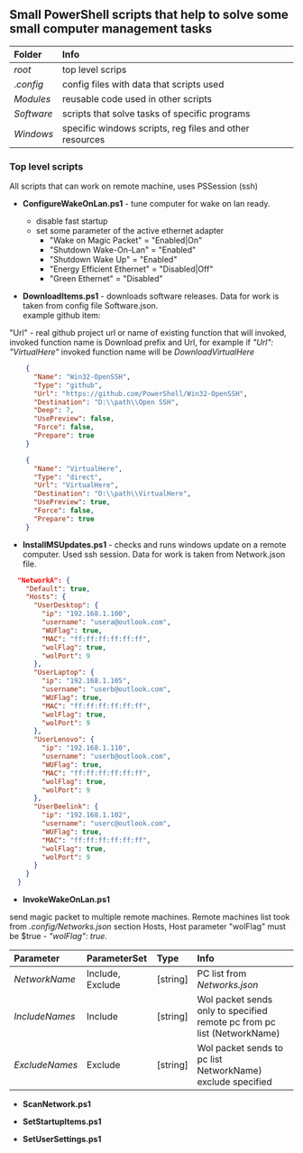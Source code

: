 ## Small PowerShell scripts that help to solve some small computer management tasks

| Folder   | Info   |
| :--------| :------|
| *root*     | top level scrips                                           |
| *.config*  | config files with data that scripts used                   |
| *Modules*  | reusable code used in other scripts                        |
| *Software* | scripts that solve tasks of specific programs              |
| *Windows*  | specific windows scripts, reg files and other resources    |

### Top level scripts

All scripts that can work on remote machine, uses PSSession (ssh)

- **ConfigureWakeOnLan.ps1** - tune computer for wake on lan ready.
  - disable fast startup
  - set some parameter of the active ethernet adapter
    - "Wake on Magic Packet"      = "Enabled|On"
    - "Shutdown Wake-On-Lan"      = "Enabled"
    - "Shutdown Wake Up"          = "Enabled"
    - "Energy Efficient Ethernet" = "Disabled|Off"
    - "Green Ethernet"            = "Disabled"
  
- **DownloadItems.ps1** - downloads software releases. Data for work is taken from config file Software.json.  
example github item:

 "Url" - real github project url or name of existing function that will invoked,  invoked function name is Download prefix and Url, for example if *"Url": "VirtualHere"* invoked function name will be *DownloadVirtualHere*

```json
    {
      "Name": "Win32-OpenSSH",
      "Type": "github",
      "Url": "https://github.com/PowerShell/Win32-OpenSSH",
      "Destination": "D:\\path\\Open SSH",
      "Deep": 7,
      "UsePreview": false,
      "Force": false,
      "Prepare": true
    }
```

```json
    {
      "Name": "VirtualHere",
      "Type": "direct",
      "Url": "VirtualHere",
      "Destination": "D:\\path\\VirtualHere",
      "UsePreview": true,
      "Force": false,
      "Prepare": true
    }
```

- **InstallMSUpdates.ps1** -  checks and runs windows update on a remote computer. Used ssh session. Data for work is taken from Network.json file.

```json
  "NetworkA": {
    "Default": true,
    "Hosts": {
      "UserDesktop": {
        "ip": "192.168.1.100",
        "username": "usera@outlook.com",
        "WUFlag": true,
        "MAC": "ff:ff:ff:ff:ff:ff",
        "wolFlag": true,
        "wolPort": 9
      },
      "UserLaptop": {
        "ip": "192.168.1.105",
        "username": "userb@outlook.com",
        "WUFlag": true,
        "MAC": "ff:ff:ff:ff:ff:ff",
        "wolFlag": true,
        "wolPort": 9
      },
      "UserLenovo": {
        "ip": "192.168.1.110",
        "username": "userb@outlook.com",
        "WUFlag": true,
        "MAC": "ff:ff:ff:ff:ff:ff",
        "wolFlag": true,
        "wolPort": 9
      },
      "UserBeelink": {
        "ip": "192.168.1.102",
        "username": "userc@outlook.com",
        "WUFlag": true,
        "MAC": "ff:ff:ff:ff:ff:ff",
        "wolFlag": true,
        "wolPort": 9
      }
    }
  }
```

- **InvokeWakeOnLan.ps1**

send magic packet to multiple remote machines. Remote machines list took from *.config/Networks.json* section Hosts, Host parameter "wolFlag" must be $true - *"wolFlag": true*.

| Parameter  | ParameterSet | Type | Info   |
| :--------| :------| :------| :------|
| *NetworkName*  | Include, Exclude | [string] | PC list from *Networks.json*  |
| *IncludeNames* | Include | [string] | Wol packet sends only to specified remote pc from pc list (NetworkName) |
| *ExcludeNames* | Exclude | [string] | Wol packet sends to pc list NetworkName) exclude specified  |

- **ScanNetwork.ps1**

- **SetStartupItems.ps1**

- **SetUserSettings.ps1**

